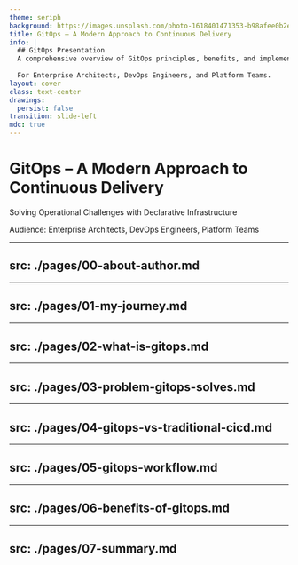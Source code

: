 ```yaml
---
theme: seriph
background: https://images.unsplash.com/photo-1618401471353-b98afee0b2eb?w=1920&q=80
title: GitOps – A Modern Approach to Continuous Delivery
info: |
  ## GitOps Presentation
  A comprehensive overview of GitOps principles, benefits, and implementation.
  
  For Enterprise Architects, DevOps Engineers, and Platform Teams.
layout: cover
class: text-center
drawings:
  persist: false
transition: slide-left
mdc: true
---
```


# GitOps – A Modern Approach to Continuous Delivery

Solving Operational Challenges with Declarative Infrastructure

<div class="pt-12">
  <span class="text-sm opacity-75">
    Audience: Enterprise Architects, DevOps Engineers, Platform Teams
  </span>
</div>

---
src: ./pages/00-about-author.md
---

---
src: ./pages/01-my-journey.md
---

---
src: ./pages/02-what-is-gitops.md
---

---
src: ./pages/03-problem-gitops-solves.md
---

---
src: ./pages/04-gitops-vs-traditional-cicd.md
---

---
src: ./pages/05-gitops-workflow.md
---

---
src: ./pages/06-benefits-of-gitops.md
---

---
src: ./pages/07-summary.md
---
